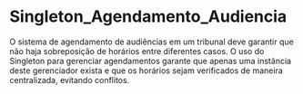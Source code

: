 # Singleton_Agendamento_Audiencia

O sistema de agendamento de audiências em um tribunal deve garantir que não haja sobreposição de horários entre diferentes casos. O uso do Singleton para gerenciar agendamentos garante que apenas uma instância deste gerenciador exista e que os horários sejam verificados de maneira centralizada, evitando conflitos.
